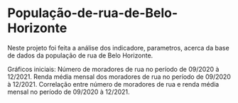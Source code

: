 # População-de-rua-de-Belo-Horizonte

Neste projeto foi feita a análise dos indicadore, parametros, acerca da base de dados da população de rua de Belo Horizonte.

Gráficos iniciais:
      Número de moradores de rua no período de 09/2020 à 12/2021.
      Renda média mensal dos moradores de rua no período de 09/2020 à 12/2021.
      Correlação entre número de moradores de rua e renda média mensal no período de 09/2020 à 12/2021.
